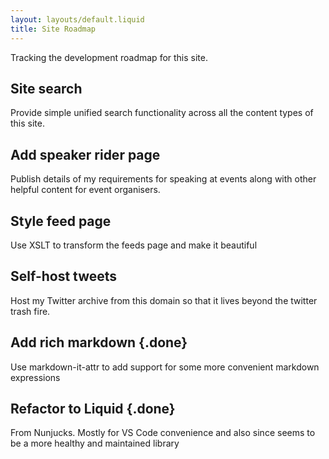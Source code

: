 ```yaml
---
layout: layouts/default.liquid
title: Site Roadmap
---
```


Tracking the development roadmap for this site.

<div class="roadmap">

## Site search
Provide simple unified search functionality across all the content types of this site.

## Add speaker rider page
Publish details of my requirements for speaking at events along with other helpful content for event organisers.

## Style feed page
Use XSLT to transform the feeds page and make it beautiful

## Self-host tweets
Host my Twitter archive from this domain so that it lives beyond the twitter trash fire.

## Add rich markdown {.done}
Use markdown-it-attr to add support for some more convenient markdown expressions

## Refactor to Liquid {.done}
From Nunjucks. Mostly for VS Code convenience and also since seems to be a more healthy and maintained library

</div>
